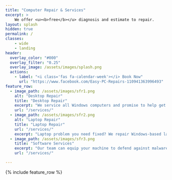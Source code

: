 ```yaml
---
title: "Computer Repair & Services"
excerpt: >
    We offer <u><b>free</b></u> diagnosis and estimate to repair.
layout: splash
hidden: true
permalink: /
classes: 
    - wide
    - landing
header:
  overlay_color: "#000"
  overlay_filter: "0.25"
  overlay_image: /assets/images/splash.png
  actions:
    - label: "<i class='fas fa-calendar-week'></i> Book Now"
      url: "https://www.facebook.com/Easy-PC-Repairs-110941363996493"
feature_row:
  - image_path: /assets/images/sfr1.png
    alt: "Desktop Repair"
    title: "Desktop Repair"
    excerpt: "We service all Windows computers and promise to help get your PC running optimally."
    url: "/services/"
  - image_path: /assets/images/sfr2.png
    alt: "Laptop Repair"
    title: "Laptop Repair"
    url: "/services/"
    excerpt: "Laptop problem you need fixed? We repair Windows-based laptops of all brands."
  - image_path: /assets/images/sfr3.png
    title: "Software Services"
    excerpt: "Our team can equip your machine to defend against malware and other viruses."
    url: "/services/"

---
```


{% include feature_row %}
